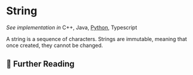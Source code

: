 # String

*See implementation in* 
C++, 
Java, 
[Python](/concepts/python/string/README.md),
Typescript

A string is a sequence of characters. Strings are immutable, meaning that once created, they cannot be changed.

## 🔗 Further Reading